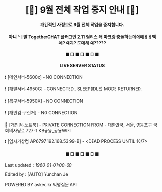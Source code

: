 <h1 align="center">[🛑] 9월 전체 작업 중지 안내 [🛑]</h1>

<h4 align="center">개인적인 사정으로 9월 전체 작업을 중지합니다.</h4>

<h4 align="center">아니 ^ㅣ발 TogetherCHAT 플러그인 2.11 릴리스 왜 마크랑 충돌하는데에에ㅔㅔ엑 왜? 왜지? 도데체 왜?????</h4>

<h4 align="center">■ □ ■ □ ■ □ ■</h4>

<h4 align="center">LIVE SERVER STATUS</h4>

❗ [메인서버-5600x] - NO CONNECTION

❗ [개발서버-4950G] - CONNECTED.. SLEEP(IDLE) MODE RETURNED.

❗ [복구서버-5950X] - NO CONNECTION

❗ [개인컴-구린거] - NO CONNECTION

🔐 [개인컴-노트북] - PRIVATE CONNECTION FROM - 대한민국, 서울, 영등포구 국회의사당로 727-1 KB금융_공용WIFI

❗ [임시가상컴 AP6797 192.168.53.99-B] - <DEAD PROCESS UNTIL 10/7>


<h4 align="center">■ □ ■ □ ■ □ ■</h4>

<h8 align="right">Last updated : *1960-01-01:00-00*</h8>

<h8 align="right">Edited by : [AUTO] Yunchan Je</h8>

<h9 align="left">POWERED BY asked.kr 익명질문 API</h9>
